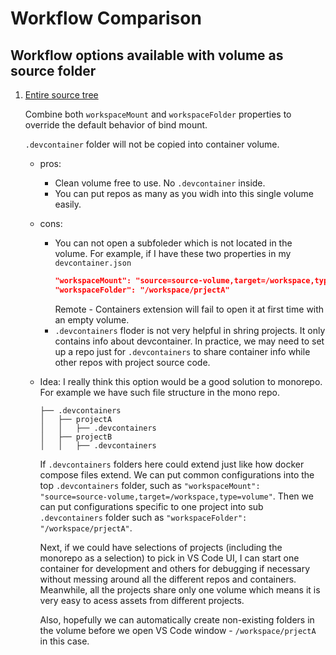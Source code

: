 # Workflow Comparison

## Workflow options available with volume as source folder

1. [Entire source tree](https://code.visualstudio.com/remote/advancedcontainers/improve-performance#_use-a-named-volume-for-your-entire-source-tree)

   Combine both `workspaceMount` and `workspaceFolder` properties to override the default behavior of bind mount. 

   `.devcontainer` folder will not be copied into container volume.

   - pros: 
     - Clean volume free to use. No `.devcontainer` inside.
     - You can put repos as many as you widh into this single volume easily.

   - cons:
     - You can not open a subfoleder which is not located in the volume. For example, if I have these two properties in my `devcontainer.json`
       ```json
       "workspaceMount": "source=source-volume,target=/workspace,type=volume",
       "workspaceFolder": "/workspace/prjectA"
       ```
       Remote - Containers extension will fail to open it at first time with an empty volume.
     - `.devcontainers` floder is not very helpful in shring projects. It only contains info about devcontainer. In practice, we may need to set up a repo just for `.devcontainers` to share container info while other repos with project source code.

   - Idea:
     I really think this option would be a good solution to monorepo. For example we have such file structure in the mono repo.

     ```
     ├── .devcontainers
     │   ├── projectA
     │   │   ├── .devcontainers
     │   ├── projectB
     │   │   ├── .devcontainers
     ```
     
     If `.devcontainers` folders here could extend just like how docker compose files extend. We can put common configurations into the top `.devcontainers` folder, such as `"workspaceMount": "source=source-volume,target=/workspace,type=volume"`. Then we can put configurations specific to one project into sub `.devcontainers` folder such as `"workspaceFolder": "/workspace/prjectA"`.

     Next, if we could have selections of projects (including the monorepo as a selection) to pick in VS Code UI, I can start one container for development and others for debugging if necessary without messing around all the different repos and containers. Meanwhile, all the projects share only one volume which means it is very easy to acess assets from different projects.

     Also, hopefully we can automatically create non-existing folders in the volume before we open VS Code window - `/workspace/prjectA` in this case.

     
